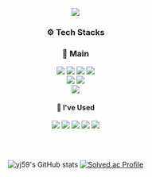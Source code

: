 <div align="center">
   
   ![](https://capsule-render.vercel.app/api?type=waving&color=auto&height=250&section=header&text=YEJIN&fontSize=50&fontAlignY=40)
   
   <div>
   <h3>⚙️ Tech Stacks </h3>
   </div>
   
   <div>
      <h3>🌿 Main </h3>
      <img src="https://img.shields.io/badge/C-F7DF1E?style=for-the-badge&logo=c&logoColor=#A8B9CC"/>
      <img src="https://img.shields.io/badge/C++-F7DF1E?style=for-the-badge&logo=cplusplus&logoColor=#00599C"/>
      <img src="https://img.shields.io/badge/Unreal-F7DF1E?style=for-the-badge&logo=unrealengine&logoColor=#0E1128"/>
      <img src="https://img.shields.io/badge/Unity-F7DF1E?style=for-the-badge&logo=unity&logoColor=#0E1128"/>
      <br>
      <img src="https://img.shields.io/badge/Blender-F7DF1E?style=for-the-badge&logo=blender&logoColor=#F5792A"/>
      <img src="https://img.shields.io/badge/OpenGL-F7DF1E?style=for-the-badge&logo=opengl&logoColor=#5586A4"/>
      <br>
      <img src="https://img.shields.io/badge/Perforce-F7DF1E?style=for-the-badge&logo=perforce&logoColor=#404040"/>
   </div>

   <div>
      <h4>👀 I've Used </h4>
      <img src="https://img.shields.io/badge/Python-00599C?style=for-the-badge&logo=python&logoColor=#3776AB"/>
      <img src="https://img.shields.io/badge/Colab-4479A1?style=for-the-badge&logo=googlecolab&logoColor=#F9AB00"/>
      <img src="https://img.shields.io/badge/Jupyter-3776AB?style=for-the-badge&logo=jupyter&logoColor=#F37626">
      <img src="https://img.shields.io/badge/OpenAI-2496ED?style=for-the-badge&logo=openai&logoColor=#412991">
      <img src="https://img.shields.io/badge/OpenCV-2496ED?style=for-the-badge&logo=opencv&logoColor=#5C3EE8">
   </div>

   <h2></h2>
   <br>

![yj59's GitHub stats](https://github-readme-stats.vercel.app/api?username=yj59&show_icons=true&theme=dracula)
[![Solved.ac Profile](http://mazassumnida.wtf/api/v2/generate_badge?boj=wlgus4110)](https://solved.ac/a59/)  
</div>

<!--
**yj59/yj59** is a ✨ _special_ ✨ repository because its `README.md` (this file) appears on your GitHub profile.

Here are some ideas to get you started:

- 🔭 I’m currently working on ...
- 🌱 I’m currently learning ...
- 👯 I’m looking to collaborate on ...
- 🤔 I’m looking for help with ...
- 💬 Ask me about ...
- 📫 How to reach me: ...
- 😄 Pronouns: ...
- ⚡ Fun fact: ...
-->



